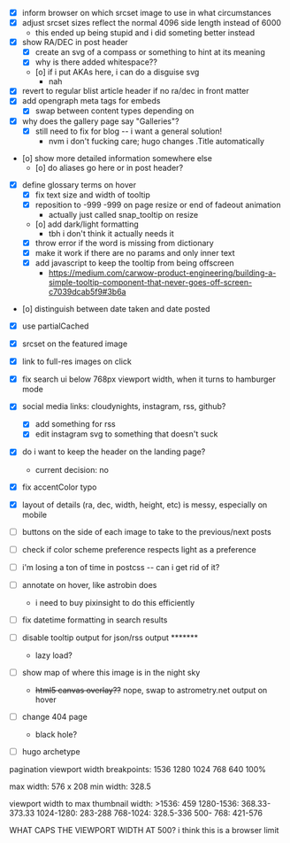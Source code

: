 - [x] inform browser on which srcset image to use in what circumstances
- [x] adjust srcset sizes reflect the normal 4096 side length instead of 6000
  - this ended up being stupid and i did someting better instead
- [x] show RA/DEC in post header
  - [x] create an svg of a compass or something to hint at its meaning
  - [x] why is there added whitespace??
  - [o] if i put AKAs here, i can do a disguise svg
    - nah
- [x] revert to regular blist article header if no ra/dec in front matter
- [x] add opengraph meta tags for embeds
  - [x] swap between content types depending on
- [x] why does the gallery page say "Galleries"?
  - [x] still need to fix for blog -- i want a general solution!
    - nvm i don't fucking care; hugo changes .Title automatically
- [o] show more detailed information somewhere else
  - [o] do aliases go here or in post header?
- [x] define glossary terms on hover
  - [x] fix text size and width of tooltip
  - [x] reposition to -999 -999 on page resize or end of fadeout animation
    - actually just called snap_tooltip on resize
  - [o] add dark/light formatting
    - tbh i don't think it actually needs it
  - [x] throw error if the word is missing from dictionary
  - [x] make it work if there are no params and only inner text
  - [x] add javascript to keep the tooltip from being offscreen
    - https://medium.com/carwow-product-engineering/building-a-simple-tooltip-component-that-never-goes-off-screen-c7039dcab5f9#3b6a
- [o] distinguish between date taken and date posted
- [x] use partialCached
- [x] srcset on the featured image
- [x] link to full-res images on click
- [x] fix search ui below 768px viewport width, when it turns to hamburger mode
- [x] social media links: cloudynights, instagram, rss, github?
  - [x] add something for rss
  - [x] edit instagram svg to something that doesn't suck
- [x] do i want to keep the header on the landing page?
  - current decision: no
- [x] fix accentColor typo
- [x] layout of details (ra, dec, width, height, etc) is messy, especially on mobile
- [ ] buttons on the side of each image to take to the previous/next posts
- [ ] check if color scheme preference respects light as a preference
- [ ] i'm losing a ton of time in postcss -- can i get rid of it?
- [ ] annotate on hover, like astrobin does
  - i need to buy pixinsight to do this efficiently
- [ ] fix datetime formatting in search results
- [ ] disable tooltip output for json/rss output *******
  - lazy load?
- [ ] show map of where this image is in the night sky
  - ~~html5 canvas overlay??~~ nope, swap to astrometry.net output on hover
- [ ] change 404 page
  - black hole?
- [ ] hugo archetype


pagination viewport width breakpoints:
1536
1280
1024
768
640
100%

max width: 576 x 208
min width: 328.5

viewport width to max thumbnail width:
\>1536: 459
1280-1536: 368.33-373.33
1024-1280: 283-288
768-1024: 328.5-336
500- 768: 421-576

WHAT CAPS THE VIEWPORT WIDTH AT 500? i think this is a browser limit
